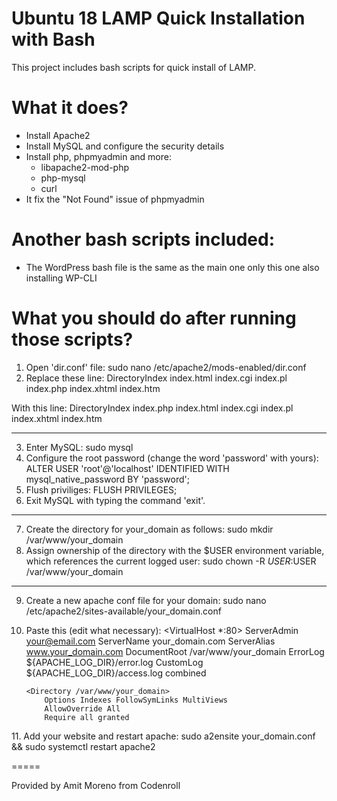 # Ubuntu 18 LAMP Quick Installation with Bash

This project includes bash scripts for quick install of LAMP.

What it does?
=======
- Install Apache2
- Install MySQL and configure the security details
- Install php, phpmyadmin and more:
  - libapache2-mod-php
  - php-mysql
  - curl
- It fix the "Not Found" issue of phpmyadmin


Another bash scripts included:
=======
- The WordPress bash file is the same as the main one only this one also installing WP-CLI

What you should do after running those scripts?
=======
1. Open 'dir.conf' file:
sudo nano /etc/apache2/mods-enabled/dir.conf
2. Replace these line: 
DirectoryIndex index.html index.cgi index.pl index.php index.xhtml index.htm

With this line: 
DirectoryIndex index.php index.html index.cgi index.pl index.xhtml index.htm

----
3. Enter MySQL:
sudo mysql
4. Configure the root password (change the word 'password' with yours):
ALTER USER 'root'@'localhost' IDENTIFIED WITH mysql_native_password BY 'password';
5. Flush priviliges:
FLUSH PRIVILEGES;
6. Exit MySQL with typing the command 'exit'.
----
7. Create the directory for your_domain as follows:
sudo mkdir /var/www/your_domain
8. Assign ownership of the directory with the $USER environment variable, which references the current logged user:
sudo chown -R $USER:$USER /var/www/your_domain
----
9. Create a new apache conf file for your domain:
sudo nano /etc/apache2/sites-available/your_domain.conf
10. Paste this (edit what necessary):
<VirtualHost *:80>
    ServerAdmin your@email.com
    ServerName your_domain.com
    ServerAlias www.your_domain.com
    DocumentRoot /var/www/your_domain
    ErrorLog ${APACHE_LOG_DIR}/error.log
    CustomLog ${APACHE_LOG_DIR}/access.log combined

        <Directory /var/www/your_domain>
            Options Indexes FollowSymLinks MultiViews
            AllowOverride All
            Require all granted
    </Directory>
</VirtualHost>
11. Add your website and restart apache:
sudo a2ensite your_domain.conf && sudo systemctl restart apache2

=====

Provided by Amit Moreno from Codenroll
